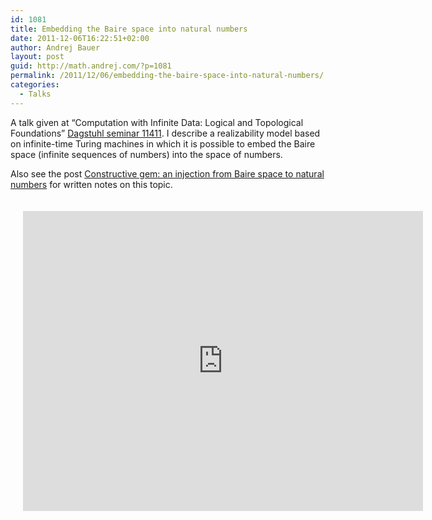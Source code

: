 ```yaml
---
id: 1081
title: Embedding the Baire space into natural numbers
date: 2011-12-06T16:22:51+02:00
author: Andrej Bauer
layout: post
guid: http://math.andrej.com/?p=1081
permalink: /2011/12/06/embedding-the-baire-space-into-natural-numbers/
categories:
  - Talks
---
```


A talk given at &#8220;Computation with Infinite Data: Logical and Topological Foundations&#8221; [Dagstuhl seminar 11411](http://www.dagstuhl.de/11411). I describe a realizability model based on infinite-time Turing machines in which it is possible to embed the Baire space (infinite sequences of numbers) into the space of numbers.

Also see the post [Constructive gem: an injection from Baire space to natural numbers](http://math.andrej.com/2011/06/15/constructive-gem-an-injection-from-baire-space-to-natural-numbers/) for written notes on this topic.

<iframe src="https://player.vimeo.com/video/30368682" style="padding: 20px; align: center" width="640" height="480" frameborder="0" allow="autoplay; fullscreen" allowfullscreen></iframe>

